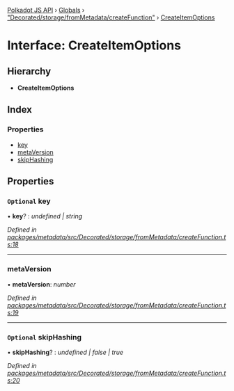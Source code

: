 [Polkadot JS API](../README.md) › [Globals](../globals.md) › ["Decorated/storage/fromMetadata/createFunction"](../modules/_decorated_storage_frommetadata_createfunction_.md) › [CreateItemOptions](_decorated_storage_frommetadata_createfunction_.createitemoptions.md)

# Interface: CreateItemOptions

## Hierarchy

* **CreateItemOptions**

## Index

### Properties

* [key](_decorated_storage_frommetadata_createfunction_.createitemoptions.md#optional-key)
* [metaVersion](_decorated_storage_frommetadata_createfunction_.createitemoptions.md#metaversion)
* [skipHashing](_decorated_storage_frommetadata_createfunction_.createitemoptions.md#optional-skiphashing)

## Properties

### `Optional` key

• **key**? : *undefined | string*

*Defined in [packages/metadata/src/Decorated/storage/fromMetadata/createFunction.ts:18](https://github.com/polkadot-js/api/blob/6a9e3d80f1/packages/metadata/src/Decorated/storage/fromMetadata/createFunction.ts#L18)*

___

###  metaVersion

• **metaVersion**: *number*

*Defined in [packages/metadata/src/Decorated/storage/fromMetadata/createFunction.ts:19](https://github.com/polkadot-js/api/blob/6a9e3d80f1/packages/metadata/src/Decorated/storage/fromMetadata/createFunction.ts#L19)*

___

### `Optional` skipHashing

• **skipHashing**? : *undefined | false | true*

*Defined in [packages/metadata/src/Decorated/storage/fromMetadata/createFunction.ts:20](https://github.com/polkadot-js/api/blob/6a9e3d80f1/packages/metadata/src/Decorated/storage/fromMetadata/createFunction.ts#L20)*
